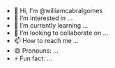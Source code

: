 - 👋 Hi, I’m @williamcabralgomes
- 👀 I’m interested in ...
- 🌱 I’m currently learning ...
- 💞️ I’m looking to collaborate on ...
- 📫 How to reach me ...
- 😄 Pronouns: ...
- ⚡ Fun fact: ...

<!---
williamcabralgomes/williamcabralgomes is a ✨ special ✨ repository because its `README.md` (this file) appears on your GitHub profile.
You can click the Preview link to take a look at your changes.
--->
